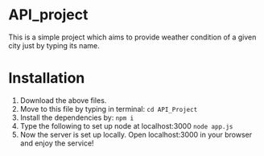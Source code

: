 # API_project
This is a simple project which aims to provide weather condition of a given city just by typing its name.

# Installation

1) Download the above files.
2) Move to this file by typing in terminal:
  ``` cd API_Project ```
3) Install the dependencies by:
   ``` npm i ```
4) Type the following to set up node at localhost:3000 
   ``` node app.js ```
5) Now the server is set up locally. Open localhost:3000 in your browser and enjoy the service!
